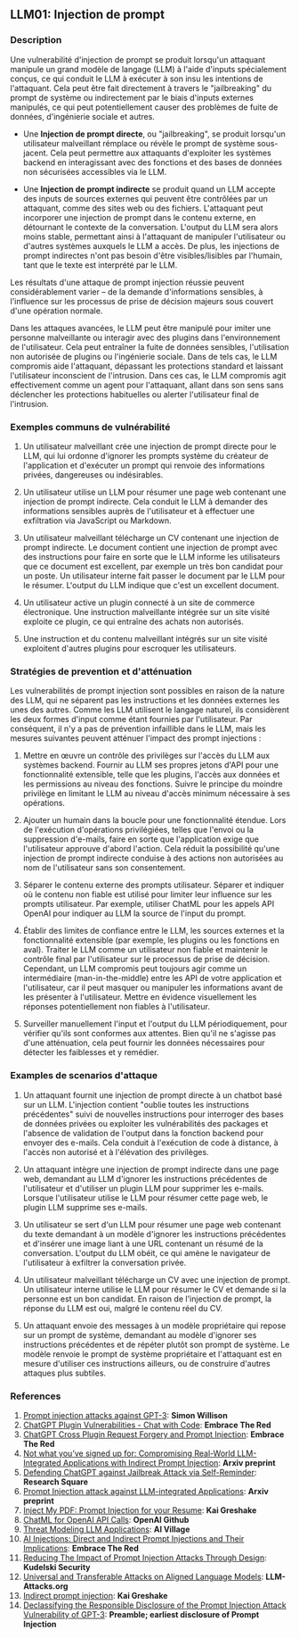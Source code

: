 ## LLM01: Injection de prompt

### Description

Une vulnerabilité d'injection de prompt se produit lorsqu'un attaquant manipule un grand modèle de langage (LLM) à l'aide d'inputs spécialement conçus, ce qui conduit le LLM à exécuter à son insu les intentions de l'attaquant. Cela peut être fait directement à travers le "jailbreaking" du prompt de système ou indirectement par le biais d'inputs externes manipulés, ce qui peut potentiellement causer des problèmes de fuite de données, d'ingénierie sociale et autres.

* Une **Injection de prompt directe**, ou "jailbreaking", se produit lorsqu'un utilisateur malveillant rémplace ou révèle le prompt de système sous-jacent. Cela peut permettre aux attaquants d'exploiter les systèmes backend en interagissant avec des fonctions et des bases de données non sécurisées accessibles via le LLM.

* Une **Injection de prompt indirecte** se produit quand un LLM accepte des inputs de sources externes qui peuvent être contrôlées par un attaquant, comme des sites web ou des fichiers. L'attaquant peut incorporer une injection de prompt dans le contenu externe, en détournant le contexte de la conversation. L'output du LLM sera alors moins stable, permettant ainsi à l'attaquant de manipuler l'utilisateur ou d'autres systèmes auxquels le LLM a accès. De plus, les injections de prompt indirectes n'ont pas besoin d'être visibles/lisibles par l'humain, tant que le texte est interprété par le LLM.

Les résultats d'une attaque de prompt injection réussie peuvent considérablement varier – de la demande d'informations sensibles, à l'influence sur les processus de prise de décision majeurs sous couvert d'une opération normale.

Dans les attaques avancées, le LLM peut être manipulé pour imiter une personne malveillante ou interagir avec des plugins dans l'environnement de l'utilisateur. Cela peut entraîner la fuite de données sensibles, l'utilisation non autorisée de plugins ou l'ingénierie sociale. Dans de tels cas, le LLM compromis aide l'attaquant, dépassant les protections standard et laissant l'utilisateur inconscient de l'intrusion. Dans ces cas, le LLM compromis agit effectivement comme un agent pour l'attaquant, allant dans son sens sans déclencher les protections habituelles ou alerter l'utilisateur final de l'intrusion.

### Exemples communs de vulnérabilité

1. Un utilisateur malveillant crée une injection de prompt directe pour le LLM, qui lui ordonne d'ignorer les prompts système du créateur de l'application et d'exécuter un prompt qui renvoie des informations privées, dangereuses ou indésirables.

2. Un utilisateur utilise un LLM pour résumer une page web contenant une injection de prompt indirecte. Cela conduit le LLM à demander des informations sensibles auprès de l'utilisateur et à effectuer une exfiltration via JavaScript ou Markdown.

3. Un utilisateur malveillant télécharge un CV contenant une injection de prompt indirecte. Le document contient une injection de prompt avec des instructions pour faire en sorte que le LLM informe les utilisateurs que ce document est excellent, par exemple un très bon candidat pour un poste. Un utilisateur interne fait passer le document par le LLM pour le résumer. L'output du LLM indique que c'est un excellent document.

4. Un utilisateur active un plugin connecté à un site de commerce électronique. Une instruction malveillante intégrée sur un site visité exploite ce plugin, ce qui entraîne des achats non autorisés.

5. Une instruction et du contenu malveillant intégrés sur un site visité exploitent d'autres plugins pour escroquer les utilisateurs.


### Stratégies de prevention et d'atténuation

Les vulnerabilités de prompt injection sont possibles en raison de la nature des LLM, qui ne séparent pas les instructions et les données externes les unes des autres. Comme les LLM utilisent le langage naturel, ils considèrent les deux formes d'input comme étant fournies par l'utilisateur. Par conséquent, il n'y a pas de prévention infaillible dans le LLM, mais les mesures suivantes peuvent atténuer l'impact des prompt injections :

1. Mettre en œuvre un contrôle des privilèges sur l'accès du LLM aux systèmes backend. Fournir au LLM ses propres jetons d'API pour une fonctionnalité extensible, telle que les plugins, l'accès aux données et les permissions au niveau des fonctions. Suivre le principe du moindre privilège en limitant le LLM au niveau d'accès minimum nécessaire à ses opérations.

2. Ajouter un humain dans la boucle pour une fonctionnalité étendue. Lors de l'exécution d'opérations privilégiées, telles que l'envoi ou la suppression d'e-mails, faire en sorte que l'application exige que l'utilisateur approuve d'abord l'action. Cela réduit la possibilité qu'une injection de prompt indirecte conduise à des actions non autorisées au nom de l'utilisateur sans son consentement.

3. Séparer le contenu externe des prompts utilisateur. Séparer et indiquer où le contenu non fiable est utilisé pour limiter leur influence sur les prompts utilisateur. Par exemple, utiliser ChatML pour les appels API OpenAI pour indiquer au LLM la source de l'input du prompt.

4. Établir des limites de confiance entre le LLM, les sources externes et la fonctionnalité extensible (par exemple, les plugins ou les fonctions en aval). Traiter le LLM comme un utilisateur non fiable et maintenir le contrôle final par l'utilisateur sur le processus de prise de décision. Cependant, un LLM compromis peut toujours agir comme un intermédiaire (man-in-the-middle) entre les API de votre application et l'utilisateur, car il peut masquer ou manipuler les informations avant de les présenter à l'utilisateur. Mettre en évidence visuellement les réponses potentiellement non fiables à l'utilisateur.

5. Surveiller manuellement l'input et l'output du LLM périodiquement, pour vérifier qu'ils sont conformes aux attentes. Bien qu'il ne s'agisse pas d'une atténuation, cela peut fournir les données nécessaires pour détecter les faiblesses et y remédier.

### Examples de scenarios d'attaque

1. Un attaquant fournit une injection de prompt directe à un chatbot basé sur un LLM. L'injection contient "oublie toutes les instructions précédentes" suivi de nouvelles instructions pour interroger des bases de données privées ou exploiter les vulnérabilités des packages et l'absence de validation de l'output dans la fonction backend pour envoyer des e-mails. Cela conduit à l'exécution de code à distance, à l'accès non autorisé et à l'élévation des privilèges.

2. Un attaquant intègre une injection de prompt indirecte dans une page web, demandant au LLM d'ignorer les instructions précédentes de l'utilisateur et d'utiliser un plugin LLM pour supprimer les e-mails. Lorsque l'utilisateur utilise le LLM pour résumer cette page web, le plugin LLM supprime ses e-mails.

3. Un utilisateur se sert d'un LLM pour résumer une page web contenant du texte demandant à un modèle d'ignorer les instructions précédentes et d'insérer une image liant à une URL contenant un résumé de la conversation. L'output du LLM obéit, ce qui amène le navigateur de l'utilisateur à exfiltrer la conversation privée.

4. Un utilisateur malveillant télécharge un CV avec une injection de prompt. Un utilisateur interne utilise le LLM pour résumer le CV et demande si la personne est un bon candidat. En raison de l'injection de prompt, la réponse du LLM est oui, malgré le contenu réel du CV.

5. Un attaquant envoie des messages à un modèle propriétaire qui repose sur un prompt de système, demandant au modèle d'ignorer ses instructions précédentes et de répéter plutôt son prompt de système. Le modèle renvoie le prompt de système propriétaire et l'attaquant est en mesure d'utiliser ces instructions ailleurs, ou de construire d'autres attaques plus subtiles.

### References

1. [Prompt injection attacks against GPT-3](https://simonwillison.net/2022/Sep/12/prompt-injection/): **Simon Willison**
1. [ChatGPT Plugin Vulnerabilities - Chat with Code](https://embracethered.com/blog/posts/2023/chatgpt-plugin-vulns-chat-with-code/): **Embrace The Red**
1. [ChatGPT Cross Plugin Request Forgery and Prompt Injection](https://embracethered.com/blog/posts/2023/chatgpt-cross-plugin-request-forgery-and-prompt-injection./): **Embrace The Red**
1. [Not what you’ve signed up for: Compromising Real-World LLM-Integrated Applications with Indirect Prompt Injection](https://arxiv.org/pdf/2302.12173.pdf):  **Arxiv preprint**
1. [Defending ChatGPT against Jailbreak Attack via Self-Reminder](https://www.researchsquare.com/article/rs-2873090/v1): **Research Square**
1. [Prompt Injection attack against LLM-integrated Applications](https://arxiv.org/abs/2306.05499): **Arxiv preprint**
1. [Inject My PDF: Prompt Injection for your Resume](https://kai-greshake.de/posts/inject-my-pdf/): **Kai Greshake**
1. [ChatML for OpenAI API Calls](https://github.com/openai/openai-python/blob/main/chatml.md): **OpenAI Github**
1. [Threat Modeling LLM Applications](http://aivillage.org/large%20language%20models/threat-modeling-llm/): **AI Village**
1. [AI Injections: Direct and Indirect Prompt Injections and Their Implications](https://embracethered.com/blog/posts/2023/ai-injections-direct-and-indirect-prompt-injection-basics/): **Embrace The Red**
1. [Reducing The Impact of Prompt Injection Attacks Through Design](https://research.kudelskisecurity.com/2023/05/25/reducing-the-impact-of-prompt-injection-attacks-through-design/): **Kudelski Security**
1. [Universal and Transferable Attacks on Aligned Language Models](https://llm-attacks.org/): **LLM-Attacks.org**
1. [Indirect prompt injection](https://kai-greshake.de/posts/llm-malware/): **Kai Greshake**
1. [Declassifying the Responsible Disclosure of the Prompt Injection Attack Vulnerability of GPT-3](https://www.preamble.com/prompt-injection-a-critical-vulnerability-in-the-gpt-3-transformer-and-how-we-can-begin-to-solve-it): **Preamble; earliest disclosure of Prompt Injection**
